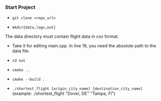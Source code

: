### Start Project

- `git clone <repo_url>`

- `mkdir{data,logs,out}`

The data directory must contain flight data in csv format.

- Take it for editing main.cpp. In line 19, you need the absolute path to the data file.

- `cd out`

- `cmake ..`

- `cmake --build .`

- `./shortest_flight [origin_city_name] [destination_city_name]` (example: ./shortest_flight "Dover, DE" "Tampa, Fl")
